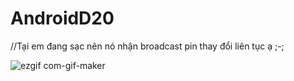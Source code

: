 # AndroidD20
//Tại em đang sạc nên nó nhận broadcast pin thay đổi liên tục ạ ;-;

![ezgif com-gif-maker](https://user-images.githubusercontent.com/84552830/184516907-b01d1e27-923a-4ddb-8811-a1a22fad7818.gif)
